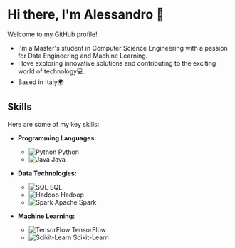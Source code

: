 # Hi there, I'm Alessandro 👋

Welcome to my GitHub profile!
- I'm a Master's student in Computer Science Engineering with a passion for Data Engineering and Machine Learning.
- I love exploring innovative solutions and contributing to the exciting world of technology💻.
- Based in Italy🌍

## Skills

Here are some of my key skills:

- **Programming Languages:**
  - ![Python]([https://www.example.com/python-logo.png](https://s3.dualstack.us-east-2.amazonaws.com/pythondotorg-assets/media/community/logos/python-logo-only.png)) Python
  - ![Java](https://www.example.com/java-logo.png) Java

- **Data Technologies:**
  - ![SQL](https://www.example.com/sql-logo.png) SQL
  - ![Hadoop](https://www.example.com/hadoop-logo.png) Hadoop
  - ![Spark](https://www.example.com/spark-logo.png) Apache Spark

- **Machine Learning:**
  - ![TensorFlow](https://www.example.com/tensorflow-logo.png) TensorFlow
  - ![Scikit-Learn](https://www.example.com/scikit-learn-logo.png) Scikit-Learn

<!--
**AlessandroPesare/AlessandroPesare** is a ✨ _special_ ✨ repository because its `README.md` (this file) appears on your GitHub profile.

Here are some ideas to get you started:

- 🔭 I’m currently working on ...
- 🌱 I’m currently learning ...
- 👯 I’m looking to collaborate on ...
- 🤔 I’m looking for help with ...
- 💬 Ask me about ...
- 📫 How to reach me: ...
- 😄 Pronouns: ...
- ⚡ Fun fact: ...
-->
